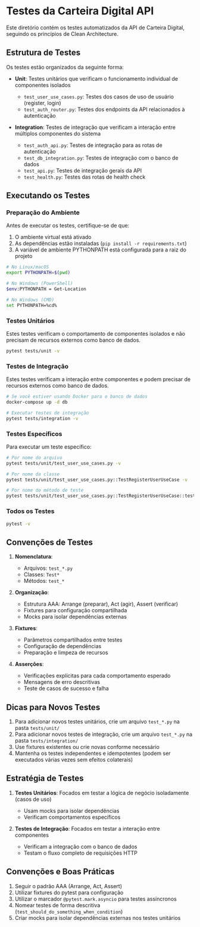 # Testes da Carteira Digital API

Este diretório contém os testes automatizados da API de Carteira Digital, seguindo os princípios de Clean Architecture.

## Estrutura de Testes

Os testes estão organizados da seguinte forma:

- **Unit**: Testes unitários que verificam o funcionamento individual de componentes isolados
  - `test_user_use_cases.py`: Testes dos casos de uso de usuário (register, login)
  - `test_auth_router.py`: Testes dos endpoints da API relacionados à autenticação

- **Integration**: Testes de integração que verificam a interação entre múltiplos componentes do sistema
  - `test_auth_api.py`: Testes de integração para as rotas de autenticação
  - `test_db_integration.py`: Testes de integração com o banco de dados
  - `test_api.py`: Testes de integração gerais da API
  - `test_health.py`: Testes das rotas de health check

## Executando os Testes

### Preparação do Ambiente

Antes de executar os testes, certifique-se de que:
1. O ambiente virtual está ativado
2. As dependências estão instaladas (`pip install -r requirements.txt`)
3. A variável de ambiente PYTHONPATH está configurada para a raiz do projeto

```bash
# No Linux/macOS
export PYTHONPATH=$(pwd)

# No Windows (PowerShell)
$env:PYTHONPATH = Get-Location

# No Windows (CMD)
set PYTHONPATH=%cd%
```

### Testes Unitários

Estes testes verificam o comportamento de componentes isolados e não precisam de recursos externos como banco de dados.

```bash
pytest tests/unit -v
```

### Testes de Integração

Estes testes verificam a interação entre componentes e podem precisar de recursos externos como banco de dados.

```bash
# Se você estiver usando Docker para o banco de dados
docker-compose up -d db

# Executar testes de integração
pytest tests/integration -v
```

### Testes Específicos

Para executar um teste específico:

```bash
# Por nome do arquivo
pytest tests/unit/test_user_use_cases.py -v

# Por nome da classe
pytest tests/unit/test_user_use_cases.py::TestRegisterUserUseCase -v

# Por nome do método de teste
pytest tests/unit/test_user_use_cases.py::TestRegisterUserUseCase::test_register_new_user_success -v
```

### Todos os Testes

```bash
pytest -v
```

## Convenções de Testes

1. **Nomenclatura**:
   - Arquivos: `test_*.py`
   - Classes: `Test*`
   - Métodos: `test_*`

2. **Organização**:
   - Estrutura AAA: Arrange (preparar), Act (agir), Assert (verificar)
   - Fixtures para configuração compartilhada
   - Mocks para isolar dependências externas

3. **Fixtures**:
   - Parâmetros compartilhados entre testes
   - Configuração de dependências
   - Preparação e limpeza de recursos

4. **Asserções**:
   - Verificações explícitas para cada comportamento esperado
   - Mensagens de erro descritivas
   - Teste de casos de sucesso e falha

## Dicas para Novos Testes

1. Para adicionar novos testes unitários, crie um arquivo `test_*.py` na pasta `tests/unit/`
2. Para adicionar novos testes de integração, crie um arquivo `test_*.py` na pasta `tests/integration/`
3. Use fixtures existentes ou crie novas conforme necessário
4. Mantenha os testes independentes e idempotentes (podem ser executados várias vezes sem efeitos colaterais)

## Estratégia de Testes

1. **Testes Unitários**: Focados em testar a lógica de negócio isoladamente (casos de uso)
   - Usam mocks para isolar dependências
   - Verificam comportamentos específicos

2. **Testes de Integração**: Focados em testar a interação entre componentes
   - Verificam a integração com o banco de dados
   - Testam o fluxo completo de requisições HTTP

## Convenções e Boas Práticas

1. Seguir o padrão AAA (Arrange, Act, Assert)
2. Utilizar fixtures do pytest para configuração
3. Utilizar o marcador `@pytest.mark.asyncio` para testes assíncronos
4. Nomear testes de forma descritiva (`test_should_do_something_when_condition`)
5. Criar mocks para isolar dependências externas nos testes unitários 